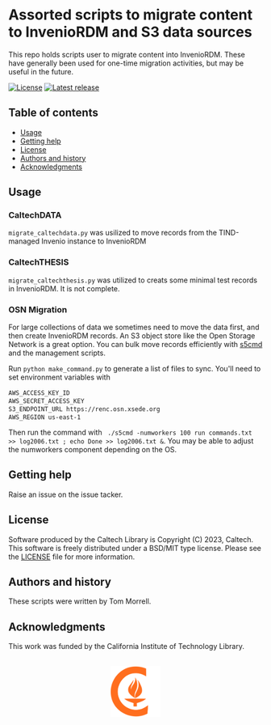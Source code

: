 Assorted scripts to migrate content to InvenioRDM and S3 data sources
=====================================================

This repo holds scripts user to migrate content into InvenioRDM. These have
generally been used for one-time migration activities, but may be useful in the
future.

[![License](https://img.shields.io/badge/License-BSD%203--Clause-blue.svg?style=flat-square)](https://choosealicense.com/licenses/bsd-3-clause)
[![Latest release](https://img.shields.io/github/v/release/caltechlibrary/template.svg?style=flat-square&color=b44e88)](https://github.com/caltechlibrary/template/releases)


Table of contents
-----------------

* [Usage](#usage)
* [Getting help](#getting-help)
* [License](#license)
* [Authors and history](#authors-and-history)
* [Acknowledgments](#authors-and-acknowledgments)


Usage
-----


### CaltechDATA

`migrate_caltechdata.py` was usilized to move records from the TIND-managed
Invenio instance to InvenioRDM

### CaltechTHESIS

`migrate_caltechthesis.py` was utilized to creats some minimal test records in
InvenioRDM. It is not complete.

### OSN Migration

For large collections of data we sometimes need to move the data first, and
then create InvenioRDM records. An S3 object store like the Open Storage
Network is a great option. You can bulk move records efficiently with
[s5cmd](https://github.com/peak/s5cmd) and the management scripts.

Run `python make_command.py` to generate a list of files to sync. You'll need
to set environment variables with

```
AWS_ACCESS_KEY_ID
AWS_SECRET_ACCESS_KEY
S3_ENDPOINT_URL https://renc.osn.xsede.org
AWS_REGION us-east-1
```

Then run the command with 
` ./s5cmd -numworkers 100 run commands.txt >> log2006.txt ; echo Done >> log2006.txt &`.
You may be able to adjust the numworkers component depending on the OS.


Getting help
------------

Raise an issue on the issue tacker.


License
-------

Software produced by the Caltech Library is Copyright (C) 2023, Caltech.  This software is freely distributed under a BSD/MIT type license.  Please see the [LICENSE](LICENSE) file for more information.


Authors and history
---------------------------

These scripts were written by Tom Morrell.

Acknowledgments
---------------

This work was funded by the California Institute of Technology Library.


<div align="center">
  <br>
  <a href="https://www.caltech.edu">
    <img width="100" height="100" src=".graphics/caltech-round.png">
  </a>
</div>
